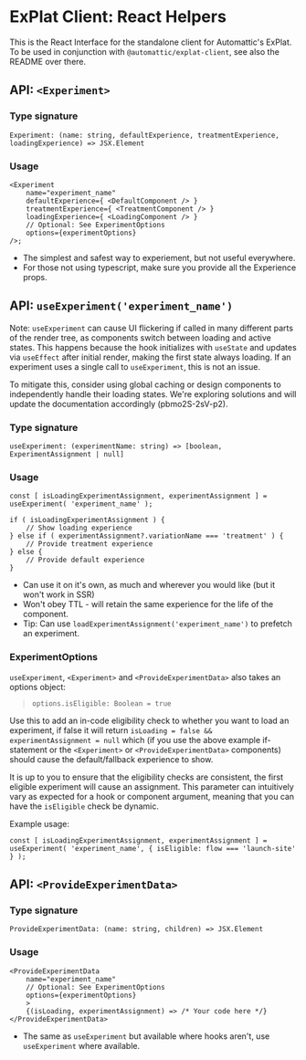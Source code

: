 # ExPlat Client: React Helpers

This is the React Interface for the standalone client for Automattic's ExPlat. To be used in conjunction with `@automattic/explat-client`, see also the README over there.

## API: `<Experiment>`

### Type signature

`Experiment: (name: string, defaultExperience, treatmentExperience, loadingExperience) => JSX.Element `

### Usage

```
<Experiment
	name="experiment_name"
	defaultExperience={ <DefaultComponent /> }
	treatmentExperience={ <TreatmentComponent /> }
	loadingExperience={ <LoadingComponent /> }
	// Optional: See ExperimentOptions
	options={experimentOptions}
/>;
```

- The simplest and safest way to experiement, but not useful everywhere.
- For those not using typescript, make sure you provide all the Experience props.

## API: `useExperiment('experiment_name')`

Note: `useExperiment` can cause UI flickering if called in many different parts of the render tree, as components switch between loading and active states. This happens because the hook initializes with `useState` and updates via `useEffect` after initial render, making the first state always loading. If an experiment uses a single call to `useExperiment`, this is not an issue.

To mitigate this, consider using global caching or design components to independently handle their loading states. We're exploring solutions and will update the documentation accordingly (pbmo2S-2sV-p2).

### Type signature

`useExperiment: (experimentName: string) => [boolean, ExperimentAssignment | null]`

### Usage

```
const [ isLoadingExperimentAssignment, experimentAssignment ] = useExperiment( 'experiment_name' );

if ( isLoadingExperimentAssignment ) {
	// Show loading experience
} else if ( experimentAssignment?.variationName === 'treatment' ) {
	// Provide treatment experience
} else {
	// Provide default experience
}
```

- Can use it on it's own, as much and wherever you would like (but it won't work in SSR)
- Won't obey TTL - will retain the same experience for the life of the component.
- Tip: Can use `loadExperimentAssignment('experiment_name')` to prefetch an experiment.

### ExperimentOptions

`useExperiment`, `<Experiment>` and `<ProvideExperimentData>` also takes an options object:

> `options.isEligible: Boolean = true`

Use this to add an in-code eligibility check to whether you want to load an experiment, if false it will return `isLoading = false && experimentAssignment = null` which (if you use the above example if-statement or the `<Experiment>` or `<ProvideExperimentData>` components) should cause the default/fallback experience to show.

It is up to you to ensure that the eligibility checks are consistent, the first eligible experiment will cause an assignment. This parameter can intuitively vary as expected for a hook or component argument, meaning that you can have the `isEligible` check be dynamic.

Example usage:

```
const [ isLoadingExperimentAssignment, experimentAssignment ] = useExperiment( 'experiment_name', { isEligible: flow === 'launch-site' } );
```

## API: `<ProvideExperimentData>`

### Type signature

`ProvideExperimentData: (name: string, children) => JSX.Element`

### Usage

```
<ProvideExperimentData
    name="experiment_name"
	// Optional: See ExperimentOptions
	options={experimentOptions}
    >
    {(isLoading, experimentAssignment) => /* Your code here */}
</ProvideExperimentData>
```

- The same as `useExperiment` but available where hooks aren't, use `useExperiment` where available.
